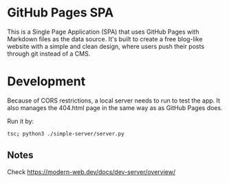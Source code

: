 # GitHub Pages SPA
This is a Single Page Application (SPA) that uses GitHub Pages with Markdown files as the data source. It's built to create a free blog-like website with a simple and clean design, where users push their posts through git instead of a CMS.

# Development
Because of CORS restrictions, a local server needs to run to test the app. 
It also manages the 404.html page in the same way as as GitHub Pages does.

Run it by:

```bash
tsc; python3 ./simple-server/server.py
```

## Notes

Check https://modern-web.dev/docs/dev-server/overview/
